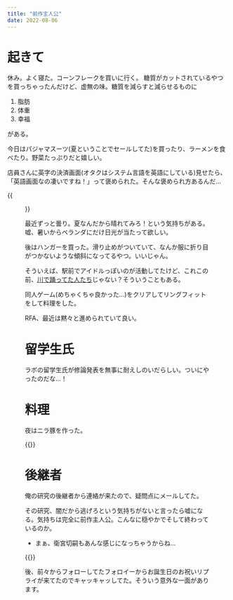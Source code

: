 ```yaml
---
title: "前作主人公"
date: 2022-08-06
---
```



# 起きて
休み。よく寝た。コーンフレークを買いに行く。
糖質がカットされているやつを買っちゃったんだけど、虚無の味。糖質を減らすと減らせるものに

1. 脂肪
1. 体重
1. 幸福

がある。


今日はパジャマスーツ(夏ということでセールしてた)を買ったり、ラーメンを食べたり。野菜たっぷりだと嬉しい。

店員さんに英字の決済画面(オタクはシステム言語を英語にしている)見せたら、「英語画面なの凄いですね！」って褒められた。そんな褒められ方あるんだ...

{{<figure src="/media/2022-08-06-lunch.jpeg" alt="lunch">}}

最近ずっと曇り。夏なんだから晴れてみろ！という気持ちがある。嘘、暑いからベランダにだけ日光が当たって欲しい。

後はハンガーを買った。滑り止めがついていて、なんか服に折り目がつかないような傾斜になってるやつ。いいじゃん。

そういえば、駅前でアイドルっぽいのが活動してたけど、これこの前、[川で踊ってた人たち](/post/2022-05-03)じゃない？そういうこともある。

同人ゲーム(めちゃくちゃ良かった...)をクリアしてリングフィットをして料理をした。

RFA、最近は黙々と進められていて良い。

# 留学生氏
ラボの留学生氏が修論発表を無事に耐えしのいだらしい。ついにやったのだな...！
# 料理

夜はニラ豚を作った。

{{<tweet user="dango_bot" id="1555910005684989954">}}

# 後継者
俺の研究の後継者から連絡が来たので、疑問点にメールしてた。

その研究、闇だから逃げろという気持ちがないと言ったら嘘になる。気持ちは完全に前作主人公。こんなに穏やかでそして終わっているのか。
- まぁ、衛宮切嗣もあんな感じになっちゃうからね...

{{<tweet user="dango_bot" id="1555766030307168262">}}

後、前々からフォローしてたフォロイーからお誕生日のお祝いリプライが来てたのでキャッキャッしてた。そういう意外な一面があります。